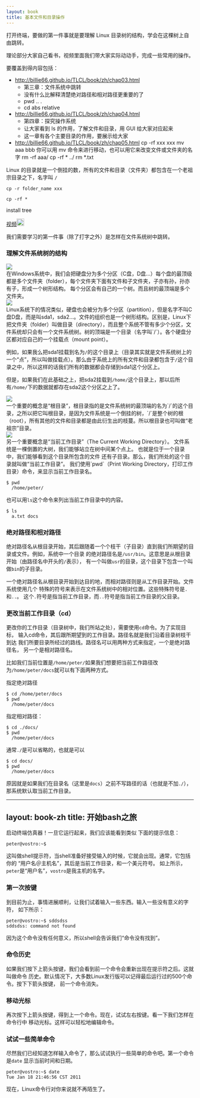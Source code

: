 ```yaml
---
layout: book
title: 基本文件和目录操作
---
```


打开终端，要做的第一件事就是要理解 Linux 目录树的结构，学会在这棵树上自由跳转。

理论部分大家自己看书，视频里面我们带大家实际动动手，完成一些常用的操作。


要覆盖到得内容包括：

- http://billie66.github.io/TLCL/book/zh/chap03.html
  - 第三章：文件系统中跳转
  - 没有什么比解释清楚绝对路径和相对路径更重要的了
  - pwd .. .
  - cd abs relative
- http://billie66.github.io/TLCL/book/zh/chap04.html
  - 第四章：探究操作系统
  - 让大家看到 ls 的作用，了解文件和目录，用 GUI 给大家对应起来
  - 这一章有各个主要目录的作用，要展示给大家
- http://billie66.github.io/TLCL/book/zh/chap05.html
  cp -rf xxx xxx
  mv aaa bbb 你可以用 mv 命令来进行移动，也可以用它来改变文件或文件夹的名字
  rm -rf aaa/
  cp -rf * ../
  rm *.txt


Linux 的目录就是一个倒挂的数，所有的文件和目录（文件夹）都包含在一个老祖宗目录之下，名字叫 `/`


`cp -r folder_name xxx`

`cp -rf *`

install tree

<a href="http://v.youku.com/v_show/id_XMzY2MDY3NjYw.html">视频<img width="20" height="20" src="http://happypeter.github.com/LGCB-assets/misc/youku.png" /></a>

我们需要学习的第一件事（除了打字之外）是怎样在文件系统树中跳转。

### 理解文件系统树的结构

<div class="slide">
  <img src="/LGCB-assets/bash/nav_1.png" />
</div>
在Windows系统中，我们会把硬盘分为多个分区（C盘，D盘...）每个盘的最顶级都是多个文件夹（folder），每个文件夹下面有文件和子文件夹，子亦有孙，孙亦有子，形成一个树形结构。 每个分区会有自己的一个树。而且树的最顶端是多个文件夹。
<div class="slide">
  <img src="/LGCB-assets/bash/nav_2.png" />
</div>
Linux系统下的情况类似，硬盘也会被分为多个分区（partition），但是名字不叫C盘D盘，而是叫sda1，sda2...。文件的组织也是一个树形结构。区别是，Linux下把文件夹（folder）叫做目录（directory），而且整个系统不管有多少个分区，文件系统却只会有一个文件系统树。树的顶端是一个目录（名字叫`/`）。各个硬盘分区都对应自己的一个挂载点（mount
point）。

例如，如果我么把sda1挂载到名为`/`的这个目录上（目录其实就是文件系统树上的一个“点”，所以叫做挂载点）。那么由于系统上的所有文件和目录都包含于`/`这个目录之中，所以这样的话我们所有的数据都会存储到sda1这个分区上。

但是，如果我们在此基础之上，把sda2挂载到`/home/`这个目录上，那以后所有`/home/`下的数据就都存在sda2这个分区之上了。

<div class="slide">
  <img src="/LGCB-assets/bash/nav_3.png" />
</div>
一个重要的概念是“根目录”，根目录指的是文件系统树的最顶端的名为`/`的这个目录，之所以把它叫根目录，是因为文件系统是一个倒挂的树，`/`是整个树的根（root），所有其他的文件和目录都是由此衍生出的枝蔓。所以根目录也可叫做“老祖宗”目录。

<div class="slide">
  <img src="/LGCB-assets/bash/nav_4.png" />
</div>
 另一个重要概念是“当前工作目录”（The Current Working Directory）。
文件系统是一棵倒置的大树，我们能够站立在树中间某个点上。
也就是位于一个目录中，我们能够看到这个目录所包含的文件
还有子目录。那么，我们所处的这个目录就叫做“当前工作目录”。
我们使用`pwd`（Print Working Directory，打印工作目录）命令，来显示当前工作目录名。

    $ pwd
      /home/peter/

也可以用`ls`这个命令来列出当前工作目录中的内容。

    $ ls
      a.txt docs

### 绝对路径和相对路径
绝对路径名从根目录开始，其后跟随着一个个枝干（子目录）直到我们所期望的目录或文件。例如，系统中一个目录
的绝对路径名是`/usr/bin`。这意思是从根目录开始（由路径名中开头的`/`表示），
有一个叫做`usr`的目录，这个目录下包含一个叫做`bin`的子目录。

一个绝对路径名从根目录开始到达目的地，而相对路径则是从工作目录开始。文件系统使用几个
特殊的符号来表示在文件系统树中的相对位置。这些特殊符号是`.`和`..`。
这个`.`符号是指当前工作目录，而`..`符号是指当前工作目录的父目录。

### 更改当前工作目录（cd）
更改你的工作目录（目录树中，我们所站之处），需要使用`cd`命令。为了实现目标，
输入cd命令，其后跟所期望到的工作目录。路径名就是我们沿着目录树枝干到达
我们所要目录所经过的路线。路径名可以用两种方式来指定，一个是绝对路径名，
另一个是相对路径名。

比如我们当前位置是`/home/peter/`如果我们想要把当前工作路径改为`/home/peter/docs`就可以有下面两种方式。

指定绝对路径

    $ cd /home/peter/docs
    $ pwd
      /home/peter/docs

指定相对路径：

    $ cd ./docs/
    $ pwd
      /home/peter/docs

通常`./`是可以省略的，也就是可以

    $ cd docs/
    $ pwd
      /home/peter/docs

原因就是如果我们在目录名（这里是`docs`）之前不写路径的话（也就是不加`./`），那系统默认取当前工作目录。

---
layout: book-zh
title: 开始bash之旅
---

启动终端仿真器！一旦它运行起来，我们应该能看到类似
下面的提示信息：

    peter@vostro:~$

这叫做shell提示符，当shell准备好接受输入的时候，它就会出现。通常，它包括你的
“用户名＠主机名”，其后是当前工作目录，和一个美元符号。
如上所示，`peter`是“用户名”，`vostro`是我主机的名字。


### 第一次按键
到目前为止，事情进展顺利，让我们试着输入一些东西。输入一些没有意义的字符，
如下所示：

    peter@vostro:~$ sddsdss
    sddsdss: command not found

因为这个命令没有任何意义，所以shell会告诉我们“命令没有找到”。


### 命令历史
如果我们按下上箭头按键，我们会看到前一个命令会重新出现在提示符之后。这就叫做命令
历史。默认情况下，大多数Linux发行版可以记得最后运行过的500个命令。按下下箭头按键，
前一个命令消失。

### 移动光标
再次按下上箭头按键，得到上一个命令。现在，试试左右按键。看一下我们怎样在命令行中
移动光标。这样可以轻松地编辑命令。

### 试试一些简单命令

尽然我们已经知道怎样输入命令了，那么试试执行一些简单的命令吧。第一个命令是`date`
显示当前时间和日期。

    peter@vostro:~$ date
    Tue Jan 18 21:46:56 CST 2011

现在，Linux命令行对你来说就不再陌生了。
